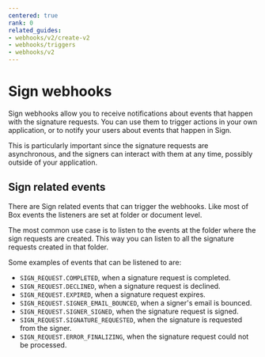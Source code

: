 ```yaml
---
centered: true
rank: 0
related_guides:
- webhooks/v2/create-v2
- webhooks/triggers
- webhooks/v2
---
```


# Sign webhooks

Sign webhooks allow you to receive notifications about events that happen with 
the signature requests. You can use them to trigger actions in your own 
application, or to notify your users about events that happen in Sign.

This is particularly important since the signature requests are asynchronous, 
and the signers can interact with them at any time, possibly outside of your 
application.

## Sign related events

There are Sign related events that can trigger the webhooks. Like most of Box 
events the listeners are set at folder or document level.

The most common use case is to listen to the events at the folder where the 
sign requests are created. This way you can listen to all the signature 
requests created in that folder.

Some examples of events that can be listened to are:

- `SIGN_REQUEST.COMPLETED`, when a signature request is completed.
- `SIGN_REQUEST.DECLINED`, when a signature request is declined.
- `SIGN_REQUEST.EXPIRED`, when a signature request expires.
- `SIGN_REQUEST.SIGNER_EMAIL_BOUNCED`, when a signer's email is bounced.
- `SIGN_REQUEST.SIGNER_SIGNED`, when the signature request is signed.
- `SIGN_REQUEST.SIGNATURE_REQUESTED`, when the signature is requested from the signer.
- `SIGN_REQUEST.ERROR_FINALIZING`, when the signature request could not be processed.
